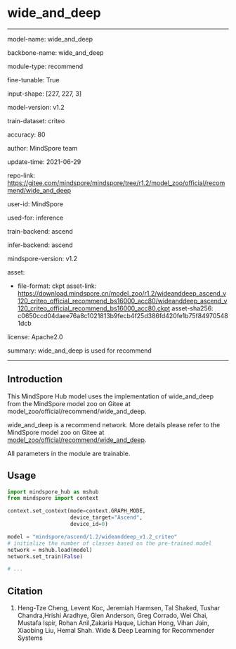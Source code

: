 # wide_and_deep

---

model-name: wide_and_deep

backbone-name: wide_and_deep

module-type: recommend

fine-tunable: True

input-shape: [227, 227, 3]

model-version: v1.2

train-dataset: criteo

accuracy: 80

author: MindSpore team

update-time: 2021-06-29

repo-link: <https://gitee.com/mindspore/mindspore/tree/r1.2/model_zoo/official/recommend/wide_and_deep>

user-id: MindSpore

used-for: inference

train-backend: ascend

infer-backend: ascend

mindspore-version: v1.2

asset:

-
    file-format: ckpt
    asset-link: <https://download.mindspore.cn/model_zoo/r1.2/wideanddeep_ascend_v120_criteo_official_recommend_bs16000_acc80/wideanddeep_ascend_v120_criteo_official_recommend_bs16000_acc80.ckpt>
    asset-sha256: c0650ccd04daee76a8c1021813b9fecb4f25d386fd420fe1b75f849705481dcb

license: Apache2.0

summary: wide_and_deep is used for recommend

---

## Introduction

This MindSpore Hub model uses the implementation of wide_and_deep from the MindSpore model zoo on Gitee at model_zoo/official/recommend/wide_and_deep.

wide_and_deep is a recommend network. More details please refer to the MindSpore model zoo on Gitee at [model_zoo/official/recommend/wide_and_deep](https://gitee.com/mindspore/mindspore/blob/r1.2/model_zoo/official/recommend/wide_and_deep/README.md).

All parameters in the module are trainable.

## Usage

```python
import mindspore_hub as mshub
from mindspore import context

context.set_context(mode=context.GRAPH_MODE,
                    device_target="Ascend",
                    device_id=0)

model = "mindspore/ascend/1.2/wideanddeep_v1.2_criteo"
# initialize the number of classes based on the pre-trained model
network = mshub.load(model)
network.set_train(False)

# ...
```

## Citation

1. Heng-Tze Cheng, Levent Koc, Jeremiah Harmsen, Tal Shaked, Tushar Chandra,Hrishi Aradhye, Glen Anderson, Greg Corrado, Wei Chai, Mustafa Ispir, Rohan Anil,Zakaria Haque, Lichan Hong, Vihan Jain, Xiaobing Liu, Hemal Shah. Wide & Deep Learning for Recommender Systems
